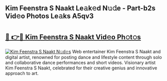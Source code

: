 ## Kim Feenstra S Naakt Le𝚊k𝚎d N𝚞𝚍e - Part-b2s Vid𝚎o Photos Le𝚊ks A5qv3

# <h2><a href="http://fb2tcp0.evod.top/?m=Kim+Feenstra+S+Naakt">🔗 👉🔴 Kim Feenstra S Naakt Vid𝚎o Ph𝚘t𝚘s</a></h2>

[![Kim Feenstra S Naakt N𝚞d𝚎s](https://i.imgur.com/8V9OHl7.gif)](http://fb2tcp0.evod.top/?m=Kim+Feenstra+S+Naakt)
Web entertainer Kim Feenstra S Naakt and digital artist, renowned for posting dance and lifestyle content through solo and collaborative dance performances and short videos. Visionary artist Kim Feenstra S Naakt, celebrated for their creative genius and innovative approach to art. 
